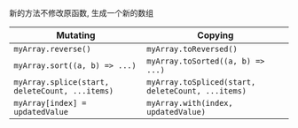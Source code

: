 新的方法不修改原函数, 生成一个新的数组

| Mutating                                       | Copying                                           |
| ---------------------------------------------- | ------------------------------------------------- |
| `myArray.reverse()`                            | `myArray.toReversed()`                            |
| `myArray.sort((a, b) => ...)`                  | `myArray.toSorted((a, b) => ...)`                 |
| `myArray.splice(start, deleteCount, ...items)` | `myArray.toSpliced(start, deleteCount, ...items)` |
| `myArray[index] = updatedValue`                | `myArray.with(index, updatedValue)`               |
